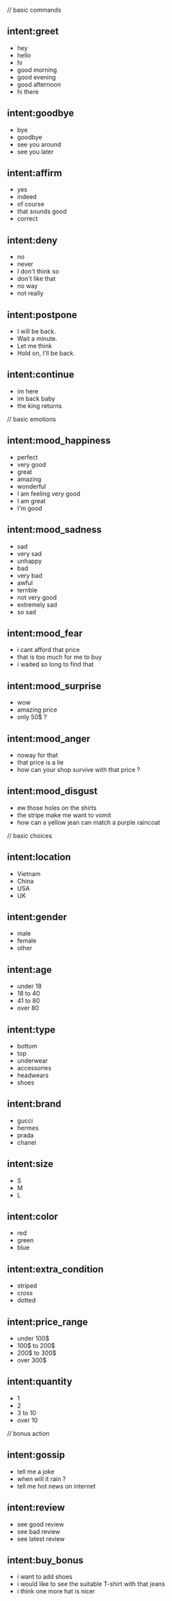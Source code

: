 // basic commands
## intent:greet
- hey
- hello
- hi
- good morning
- good evening
- good afternoon
- hi there

## intent:goodbye
- bye
- goodbye
- see you around
- see you later

## intent:affirm
- yes
- indeed
- of course
- that sounds good
- correct

## intent:deny
- no
- never
- I don't think so
- don't like that
- no way
- not really

## intent:postpone
- I will be back.
- Wait a minute.
- Let me think
- Hold on, I'll be back.

## intent:continue
- im here
- im back baby
- the king returns

// basic emotions
## intent:mood_happiness
- perfect
- very good
- great
- amazing
- wonderful
- I am feeling very good
- I am great
- I'm good

## intent:mood_sadness
- sad
- very sad
- unhappy
- bad
- very bad
- awful
- terrible
- not very good
- extremely sad
- so sad

## intent:mood_fear
- i cant afford that price
- that is too much for me to buy
- i waited so long to find that

## intent:mood_surprise
- wow
- amazing price
- only 50$ ?

## intent:mood_anger
- noway for that
- that price is a lie
- how can your shop survive with that price ?

## intent:mood_disgust
- ew those holes on the shirts
- the stripe make me want to vomit
- how can a yellow jean can match a purple raincoat

// basic choices
## intent:location
- Vietnam
- China
- USA
- UK

## intent:gender
- male
- female
- other

## intent:age
- under 18
- 18 to 40
- 41 to 80
- over 80

## intent:type
- bottom
- top
- underwear
- accessories
- headwears
- shoes

## intent:brand
- gucci
- hermes
- prada
- chanel

## intent:size
- S
- M
- L

## intent:color
- red
- green
- blue

## intent:extra_condition
- striped
- cross
- dotted

## intent:price_range
- under 100$
- 100$ to 200$
- 200$ to 300$
- over 300$

## intent:quantity
- 1
- 2
- 3 to 10
- over 10

// bonus action
## intent:gossip
- tell me a joke
- when will it rain ?
- tell me hot news on internet

## intent:review
- see good review
- see bad review
- see latest review

## intent:buy_bonus
- i want to add shoes
- i would like to see the suitable T-shirt with that jeans
- i think one more hat is nicer